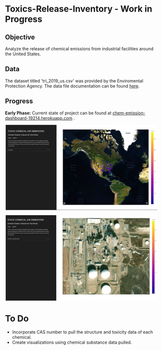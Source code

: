 # Toxics-Release-Inventory - Work in Progress

## Objective 
 Analyze the release of chemical emissions from industrial facilities around the United States.

## Data
The dataset titled 'tri_2019_us.csv' was provided by the Enviromental Protection Agency. The data file documentation can be found [here](https://www.epa.gov/sites/production/files/2019-08/documents/basic_data_files_documentation_aug_2019_v2.pdf). 


## Progress
**Early Phase:**
Current state of project can be found at [chem-emission-dashboard-19214.herokuapp.com](https://chem-emission-dashboard-19214.herokuapp.com) . 

<p  align = "center" >
<img src="img/1.PNG" width="500">
</p>

<!-- <p  align = "center" >
<img src="img/2.PNG" width="500">
</p>
 -->

<p  align = "center" >
<img src="img/3.png" width="500">
</p>

# To Do
* Incorporate CAS number to pull the structure and toxicity data of each chemical.
* Create visualizations using chemical substance data pulled.